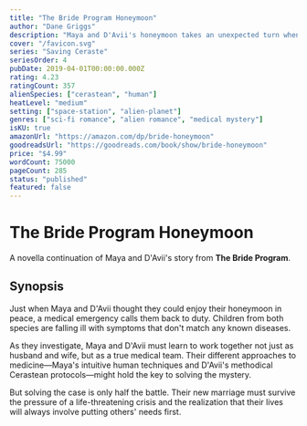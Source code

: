 ```yaml
---
title: "The Bride Program Honeymoon"
author: "Dane Griggs"
description: "Maya and D'Avii's honeymoon takes an unexpected turn when they're called to investigate a mysterious illness affecting both human and Cerastean children. Their new marriage faces its first real test."
cover: "/favicon.svg"
series: "Saving Ceraste"
seriesOrder: 4
pubDate: 2019-04-01T00:00:00.000Z
rating: 4.23
ratingCount: 357
alienSpecies: ["cerastean", "human"]
heatLevel: "medium"
setting: ["space-station", "alien-planet"]
genres: ["sci-fi romance", "alien romance", "medical mystery"]
isKU: true
amazonUrl: "https://amazon.com/dp/bride-honeymoon"
goodreadsUrl: "https://goodreads.com/book/show/bride-honeymoon"
price: "$4.99"
wordCount: 75000
pageCount: 285
status: "published"
featured: false
---
```


# The Bride Program Honeymoon

A novella continuation of Maya and D'Avii's story from **The Bride Program**.

## Synopsis

Just when Maya and D'Avii thought they could enjoy their honeymoon in peace, a medical emergency calls them back to duty. Children from both species are falling ill with symptoms that don't match any known diseases.

As they investigate, Maya and D'Avii must learn to work together not just as husband and wife, but as a true medical team. Their different approaches to medicine—Maya's intuitive human techniques and D'Avii's methodical Cerastean protocols—might hold the key to solving the mystery.

But solving the case is only half the battle. Their new marriage must survive the pressure of a life-threatening crisis and the realization that their lives will always involve putting others' needs first.